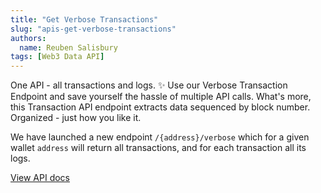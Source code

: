 ```yaml
---
title: "Get Verbose Transactions"
slug: "apis-get-verbose-transactions"
authors:
  name: Reuben Salisbury
tags: [Web3 Data API]
---
```


One API - all transactions and logs. ✨ Use our Verbose Transaction Endpoint and save yourself the hassle of multiple API calls. What's more, this Transaction API endpoint extracts data sequenced by block number. Organized - just how you like it.

<!-- truncate -->

We have launched a new endpoint `/{address}/verbose` which for a given wallet `address` will return all transactions, and for each transaction all its logs.

[View API docs](/web3-data-api/evm/reference/get-decoded-wallet-transaction)
